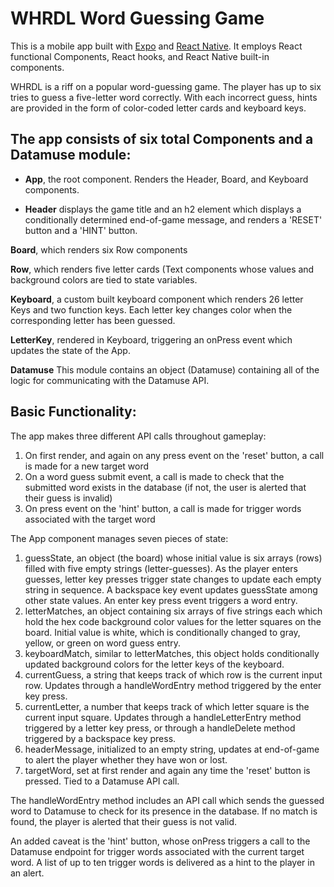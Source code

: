 # WHRDL Word Guessing Game

This is a mobile app built with [Expo](https://docs.expo.dev/) and [React Native](https://reactnative.dev/).  It employs React functional Components, React hooks, and React Native built-in components.

WHRDL is a riff on a popular word-guessing game.  The player has up to six tries to guess a five-letter word correctly.  With each incorrect guess, hints are provided in the form of color-coded letter cards and keyboard keys.

## The app consists of six total Components and a Datamuse module:

* **App**, the root component.  Renders the Header, Board, and Keyboard components.

* **Header** displays the game title and an h2 element which displays a conditionally determined end-of-game message, and renders a 'RESET' button and a 'HINT' button.

**Board**, which renders six Row components

**Row**, which renders five letter cards (Text components whose values and background colors are tied to state variables.

**Keyboard**, a custom built keyboard component which renders 26 letter Keys and two function keys.  Each letter key changes color when the corresponding letter has been guessed.

**LetterKey**, rendered in Keyboard, triggering an onPress event which updates the state of the App.
   
**Datamuse** This module contains an object (Datamuse) containing all of the logic for communicating with the Datamuse API.

## Basic Functionality:

The app makes three different API calls throughout gameplay:

1. On first render, and again on any press event on the 'reset' button, a call is made for a new target word
2. On a word guess submit event, a call is made to check that the submitted word exists in the database (if not, the user is alerted that their guess is invalid)
3. On press event on the 'hint' button, a call is made for trigger words associated with the target word

The App component manages seven pieces of state:

1.  guessState, an object (the board) whose initial value is six arrays (rows) filled with five empty strings (letter-guesses).  As the player enters guesses, letter key presses trigger state changes to update each empty string in sequence.  A backspace key event updates guessState among other state values.  An enter key press event triggers a word entry.
2. letterMatches, an object containing six arrays of five strings each which hold the hex code background color values for the letter squares on the board.  Initial value is white, which is conditionally changed to gray, yellow, or green on word guess entry.
3. keyboardMatch, similar to letterMatches, this object holds conditionally updated background colors for the letter keys of the keyboard.
4. currentGuess, a string that keeps track of which row is the current input row.  Updates through a handleWordEntry method triggered by the enter key press.
5. currentLetter, a number that keeps track of which letter square is the current input square.  Updates through a handleLetterEntry method triggered by a letter key press, or through a handleDelete method triggered by a backspace key press.
6. headerMessage, initialized to an empty string, updates at end-of-game to alert the player whether they have won or lost.
7. targetWord, set at first render and again any time the 'reset' button is pressed.  Tied to a Datamuse API call.

The handleWordEntry method includes an API call which sends the guessed word to Datamuse to check for its presence in the database.  If no match is found, the player is alerted that their guess is not valid.

An added caveat is the 'hint' button, whose onPress triggers a call to the Datamuse endpoint for trigger words associated with the current target word.  A list of up to ten trigger words is delivered as a hint to the player in an alert.
